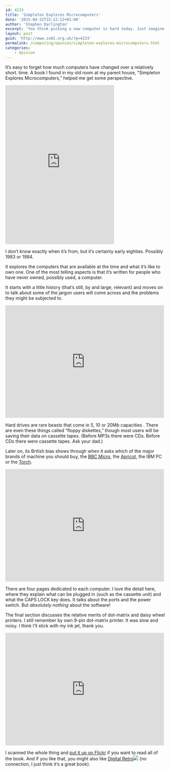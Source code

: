 ```yaml
---
id: 4233
title: 'Simpleton Explores Microcomputers'
date: '2015-04-22T15:12:12+01:00'
author: 'Stephen Darlington'
excerpt: 'You think picking a new computer is hard today. Just imagine what it was like in the eighties. Well, now you don''t need to imagine. I have evidence.'
layout: post
guid: 'http://www.zx81.org.uk/?p=4233'
permalink: /computing/opinion/simpleton-explores-microcomputers.html
categories:
    - Opinion
---
```


It’s easy to forget how much computers have changed over a relatively short. time. A book I found in my old room at my parent house, “Simpleton Explores Microcomputers,” helped me get some perspective.

<iframe allowfullscreen="allowfullscreen" frameborder="0" height="500" loading="lazy" src="https://www.flickr.com/photos/stephendarlington/17025460557/in/set-72157652120838265/player/" width="343"></iframe>

I don’t know exactly when it’s from, but it’s certainly early eighties. Possibly 1983 or 1984.

It explores the computers that are available at the time and what it’s like to own one. One of the most telling aspects is that it’s written for people who have never owned, possibly used, a computer.

It starts with a little history (that’s still, by and large, relevant) and moves on to talk about some of the jargon users will come across and the problems they might be subjected to.

<iframe allowfullscreen="allowfullscreen" frameborder="0" height="354" loading="lazy" src="https://www.flickr.com/photos/stephendarlington/17232323371/in/set-72157652120838265/player/" width="500"></iframe>

Hard drives are rare beasts that come in 5, 10 or 20Mb capacities . There are even these things called “floppy diskettes,” though most users will be saving their data on cassette tapes. (Before MP3s there were CDs. Before CDs there were cassette tapes. Ask your dad.)

Later on, its British bias shows through when it asks which of the major brands of machine you should buy, the [BBC Micro](http://en.wikipedia.org/wiki/BBC_Micro), the [Apricot](http://en.wikipedia.org/wiki/Apricot_Computers), the IBM PC or the [Torch](http://en.wikipedia.org/wiki/Torch_Computers).

<iframe allowfullscreen="allowfullscreen" frameborder="0" height="354" loading="lazy" src="https://www.flickr.com/photos/stephendarlington/17232877635/in/album-72157652120838265/player/" width="500"></iframe>

There are four pages dedicated to each computer. I love the detail here, where they explain what can be plugged in (such as the cassette unit) and what the CAPS LOCK key does. It talks about the ports and the power switch. But *absolutely nothing* about the software!

The final section discusses the relative merits of dot-matrix and daisy wheel printers. I still remember by own 9-pin dot-matrix printer. It was slow and noisy. I think I’ll stick with my ink jet, thank you.

<iframe allowfullscreen="allowfullscreen" frameborder="0" height="354" loading="lazy" src="https://www.flickr.com/photos/stephendarlington/16612679553/in/set-72157652120838265/player/" width="500"></iframe>

I scanned the whole thing and [put it up on Flickr](https://www.flickr.com/photos/stephendarlington/sets/72157652120838265/) if you want to read all of the book. And if you like that, you might also like [Digital Retro](http://www.amazon.co.uk/gp/product/1904705391/ref=as_li_tl?ie=UTF8&camp=1634&creative=19450&creativeASIN=1904705391&linkCode=as2&tag=zx81orguk&linkId=ZMHRYENY3CKB6EIU)![](http://ir-uk.amazon-adsystem.com/e/ir?t=zx81orguk&l=as2&o=2&a=1904705391) (no connection, I just think it’s a great book).